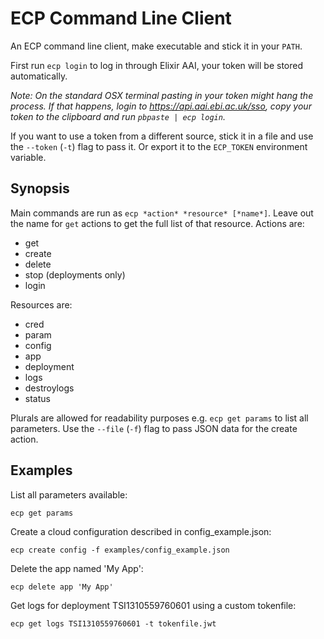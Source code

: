# ECP Command Line Client

An ECP command line client, make executable and stick it in your `PATH`.

First run `ecp login` to log in through Elixir AAI, your token will be stored automatically. 

_Note: On the standard OSX terminal pasting in your token might hang the process. If that happens, login to https://api.aai.ebi.ac.uk/sso, copy your token to the clipboard and run `pbpaste | ecp login`._

If you want to use a token from a different source,
stick it in a file and use the `--token` (`-t`) flag to pass it. 
Or export it to the `ECP_TOKEN` environment variable.

## Synopsis

Main commands are run as `ecp *action* *resource* [*name*]`. Leave out the name for `get` actions to get the full list of that resource.
Actions are: 
 - get
 - create
 - delete
 - stop (deployments only)
 - login

Resources are: 
 - cred
 - param
 - config
 - app
 - deployment
 - logs
 - destroylogs
 - status

Plurals are allowed for readability purposes e.g. `ecp get params` to list all parameters.
Use the `--file` (`-f`) flag to pass JSON data for the create action.

## Examples

List all parameters available:

`ecp get params`

Create a cloud configuration described in config_example.json:

`ecp create config -f examples/config_example.json`

Delete the app named 'My App':

`ecp delete app 'My App'`

Get logs for deployment TSI1310559760601 using a custom tokenfile:

`ecp get logs TSI1310559760601 -t tokenfile.jwt`
